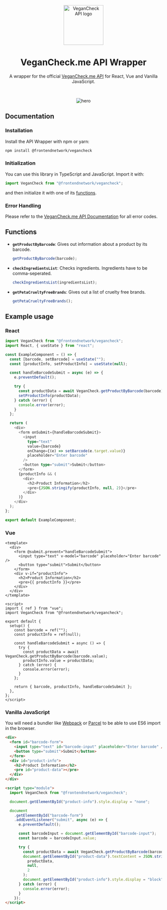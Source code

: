 <div align="center">
<img src="https://user-images.githubusercontent.com/4144601/221289921-b5437f01-7b5c-415a-afd5-d49b926a9217.svg" alt="VeganCheck API logo" width="128">

# VeganCheck.me API Wrapper

A wrapper for the official [VeganCheck.me API](https://github.com/JokeNetwork/VeganCheck.me-API) for React, Vue and Vanilla JavaScript.

<br />

![hero](https://user-images.githubusercontent.com/4144601/236630872-f6da37d3-386a-45bd-8011-9be2cb96928c.png)

</div>

## Documentation

### Installation

Install the API Wrapper with npm or yarn:

```bash
npm install @frontendnetwork/vegancheck
```

### Initialization

You can use this library in TypeScript and JavaScript.
Import it with:

```typescript
import VeganCheck from "@frontendnetwork/vegancheck";
```

and then initialize it with one of its [functions](#functions).

### Error Handling
Please refer to the [VeganCheck.me API Documentation](https://jokenetwork.de/vegancheck-api) for all error codes.

## Functions

- **`getProductByBarcode`**: Gives out information about a product by its barcode.

  ```typescript
  getProductByBarcode(barcode);
  ```

- **`checkIngredientsList`**: Checks ingredients. Ingredients have to be comma-seperated.

  ```typescript
  checkIngredientsList(ingredientsList);
  ```

- **`getPetaCrueltyFreeBrands`**: Gives out a list of cruelty free brands.
  ```typescript
  getPetaCrueltyFreeBrands();
  ```

## Example usage

### React

```typescript
import VeganCheck from "@frontendnetwork/vegancheck";
import React, { useState } from "react";

const ExampleComponent = () => {
  const [barcode, setBarcode] = useState("");
  const [productInfo, setProductInfo] = useState(null);

  const handleBarcodeSubmit = async (e) => {
    e.preventDefault();

    try {
      const productData = await VeganCheck.getProductByBarcode(barcode);
      setProductInfo(productData);
    } catch (error) {
      console.error(error);
    }
  };

  return (
    <div>
      <form onSubmit={handleBarcodeSubmit}>
        <input
          type="text"
          value={barcode}
          onChange={(e) => setBarcode(e.target.value)}
          placeholder="Enter barcode"
        />
        <button type="submit">Submit</button>
      </form>
      {productInfo && (
        <div>
          <h2>Product Information</h2>
          <pre>{JSON.stringify(productInfo, null, 2)}</pre>
        </div>
      )}
    </div>
  );
};

export default ExampleComponent;
```

### Vue

```vue
<template>
  <div>
    <form @submit.prevent="handleBarcodeSubmit">
      <input type="text" v-model="barcode" placeholder="Enter barcode" />
      <button type="submit">Submit</button>
    </form>
    <div v-if="productInfo">
      <h2>Product Information</h2>
      <pre>{{ productInfo }}</pre>
    </div>
  </div>
</template>

<script>
import { ref } from "vue";
import VeganCheck from "@frontendnetwork/vegancheck";

export default {
  setup() {
    const barcode = ref("");
    const productInfo = ref(null);

    const handleBarcodeSubmit = async () => {
      try {
        const productData = await VeganCheck.getProductByBarcode(barcode.value);
        productInfo.value = productData;
      } catch (error) {
        console.error(error);
      }
    };

    return { barcode, productInfo, handleBarcodeSubmit };
  },
};
</script>
```

### Vanilla JavaScript

You will need a bundler like [Webpack](https://webpack.js.org) or [Parcel](https://parceljs.org) to be able to use ES6 import in the browser.

```html
<div>
  <form id="barcode-form">
    <input type="text" id="barcode-input" placeholder="Enter barcode" />
    <button type="submit">Submit</button>
  </form>
  <div id="product-info">
    <h2>Product Information</h2>
    <pre id="product-data"></pre>
  </div>
</div>

<script type="module">
  import VeganCheck from "@frontendnetwork/vegancheck";

  document.getElementById("product-info").style.display = "none";

  document
    .getElementById("barcode-form")
    .addEventListener("submit", async (e) => {
      e.preventDefault();

      const barcodeInput = document.getElementById("barcode-input");
      const barcode = barcodeInput.value;

      try {
        const productData = await VeganCheck.getProductByBarcode(barcode);
        document.getElementById("product-data").textContent = JSON.stringify(
          productData,
          null,
          2
        );
        document.getElementById("product-info").style.display = "block";
      } catch (error) {
        console.error(error);
      }
    });
</script>
```
